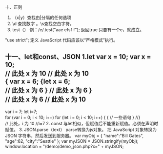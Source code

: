 十、正则
1. （x|y）查找由|分隔的任何选项
2. \d 查找数字 。\s查找空白字符。
3. test（）
例：/e/.test("aae efsf f"); 返回true 只要有一个e，就成立。

"use strict"; 定义 JavaScript 代码应该以“严格模式”执行。

十一、let和const、JSON
1.let
 var x = 10;       var x = 10;        
// 此处 x 为 10       // 此处 x 为 10         
 { var x = 6;          {let x = 6;       
  // 此处 x 为 6 }     // 此处 x 为 6 }    
// 此处 x 为 6       // 此处 x 为 10    
-------------------------------------------
  var i = 7;                          let i=7;  
  for (var i = 0; i < 10; i++)     for (let i = 0; i < 10; i++) { 
  { // 一些语句   }                      //}                  
  // 此处，i 为 10                      //i=7
2. const
与let相似，但赋值后不能重新赋值。必须在声明时赋值。
3. JSON.parse（text） parse转换为js对象。
把 JavaScript 对象转换为 JSON 字符串，然后发送到服务器。
var myObj = { "name":"Bill Gates",  "age":62, "city":"Seattle" };
var myJSON = JSON.stringify(myObj);
window.location = "/demo/demo_json.php?x=" + myJSON; 
